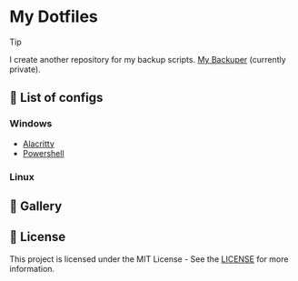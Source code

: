 # My Dotfiles

> [!TIP]
> I create another repository for my backup scripts. [My Backuper](https://github.com/kauefraga/my-backuper) (currently private).

## 📜 List of configs

### Windows

- [Alacritty](windows/.config/alacritty/)
- [Powershell](windows/powershell/)

### Linux

## 🦄 Gallery

## 📝 License

This project is licensed under the MIT License - See the [LICENSE](https://github.com/kauefraga/my-dotfiles/blob/main/LICENSE) for more information.
